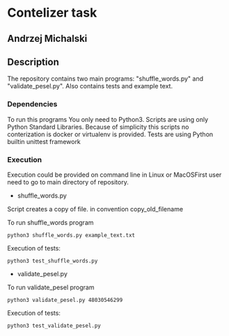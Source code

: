 # Contelizer task

## Andrzej Michalski

## Description

The repository contains two main programs: "shuffle_words.py" and "validate_pesel.py". Also contains tests and example text.

### Dependencies
To run this programs You only need to Python3. Scripts are using only Python Standard Libraries. Because of simplicity this scripts no conterization is docker or virtualenv is provided. Tests are using Python builtin unittest framework

### Execution

Execution could be provided on command line in Linux or MacOSFirst user need to go to main directory of repository.

* shuffle_words.py


Script creates a copy of file. in convention copy_old_filename


To run shuffle_words program
```
python3 shuffle_words.py example_text.txt
```



Execution of tests:
```
python3 test_shuffle_words.py
```


* validate_pesel.py


To run validate_pesel program
```
python3 validate_pesel.py 48030546299
```


Execution of tests:
```
python3 test_validate_pesel.py
```

